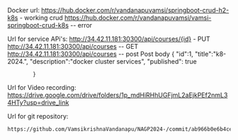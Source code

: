 Docker url:
	https://hub.docker.com/r/vandanapuvamsi/springboot-crud-h2-k8s - working crud
	https://hub.docker.com/r/vandanapuvamsi/vamsi-springboot-crud-k8s  -- error
	
	
Url for service APi's:
		http://34.42.11.181:30300/api/courses/{id} - PUT
		http://34.42.11.181:30300/api/courses -- GET
		http://34.42.11.181:30300/api/courses -- post
		Post body 
						{
			"id":1,
			"title":"k8-2024.",
			"description":"docker cluster services",
			"published": true
			
			
			}
			
Url for Video recording: 
	https://drive.google.com/drive/folders/1p_mdHiRHhUGFjmL2aEjkPEf2nmL34HTy?usp=drive_link
	
	
Url for git repository:

	https://github.com/VamsikrishnaVandanapu/NAGP2024-/commit/ab966b0e6b4ce3bced2a0f5787644ee94e49c9f7